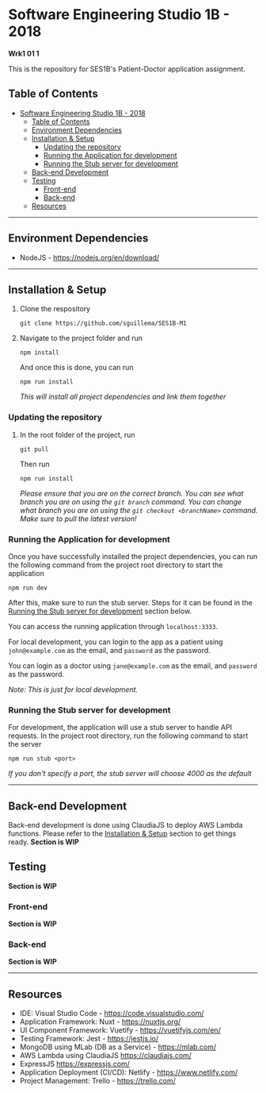 # Software Engineering Studio 1B - 2018
**Wrk1 01 1**

This is the repository for SES1B's Patient-Doctor application assignment.

## Table of Contents
- [Software Engineering Studio 1B - 2018](#software-engineering-studio-1b---2018)
    - [Table of Contents](#table-of-contents)
    - [Environment Dependencies](#environment-dependencies)
    - [Installation & Setup](#installation--setup)
        - [Updating the repository](#updating-the-repository)
        - [Running the Application for development](#running-the-application-for-development)
        - [Running the Stub server for development](#running-the-stub-server-for-development)
    - [Back-end Development](#back-end-development)
    - [Testing](#testing)
        - [Front-end](#front-end)
        - [Back-end](#back-end)
    - [Resources](#resources)
___

## Environment Dependencies
* NodeJS - <https://nodejs.org/en/download/>

___
## Installation & Setup
1. Clone the respository
   ```
   git clone https://github.com/sguillema/SES1B-M1
   ```

2. Navigate to the project folder and run
    ```
    npm install
    ```
    And once this is done, you can run
   ```
   npm run install
   ```
   *This will install all project dependencies and link them together*

### Updating the repository
1. In the root folder of the project, run
    ```
    git pull
    ```
    Then run
    ```
    npm run install
    ```
    *Please ensure that you are on the correct branch. You can see what branch you are on using the `git branch` command. You can change what branch you are on using the `git checkout <branchName>` command. Make sure to pull the latest version!*

### Running the Application for development
Once you have successfully installed the project dependencies, you can run the following command from the project root directory to start the application
```
npm run dev
```
After this, make sure to run the stub server. Steps for it can be found in the [Running the Stub server for development](#running-the-stub-server-for-development) section below.

You can access the running application through `localhost:3333`. 

For local development, you can login to the app as a patient using `john@example.com` as the email, and `password` as the password. 

You can login as a doctor using `jane@example.com` as the email, and `password` as the password.

*Note: This is just for local development.*

### Running the Stub server for development
For development, the application will use a stub server to handle API requests. In the project root directory, run the following command to start the server
```
npm run stub <port>
```
*If you don't specify a port, the stub server will choose 4000 as the default*
___
## Back-end Development
Back-end development is done using ClaudiaJS to deploy AWS Lambda functions. Please refer to the [Installation & Setup](#installation--setup) section to get things ready. **Section is WIP**
## Testing
**Section is WIP**
### Front-end
**Section is WIP**
### Back-end
**Section is WIP**
___
## Resources
* IDE: Visual Studio Code - <https://code.visualstudio.com/>
* Application Framework: Nuxt - <https://nuxtjs.org/>
* UI Component Framework: Vuetify - <https://vuetifyjs.com/en/>
* Testing Framework: Jest - <https://jestjs.io/>
* MongoDB using MLab (DB as a Service) - <https://mlab.com/>
* AWS Lambda using ClaudiaJS <https://claudiajs.com/>
* ExpressJS <https://expressjs.com/>
* Application Deployment (CI/CD): Netlify - <https://www.netlify.com/> 
* Project Management: Trello - <https://trello.com/>